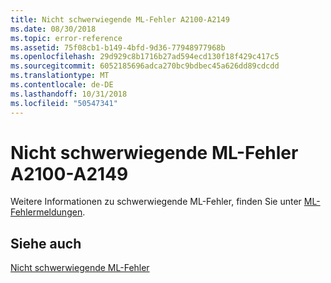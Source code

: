 ```yaml
---
title: Nicht schwerwiegende ML-Fehler A2100-A2149
ms.date: 08/30/2018
ms.topic: error-reference
ms.assetid: 75f08cb1-b149-4bfd-9d36-77948977968b
ms.openlocfilehash: 29d929c8b1716b27ad594ecd130f18f429c417c5
ms.sourcegitcommit: 6052185696adca270bc9bdbec45a626dd89cdcdd
ms.translationtype: MT
ms.contentlocale: de-DE
ms.lasthandoff: 10/31/2018
ms.locfileid: "50547341"
---
```

# <a name="ml-nonfatal-errors-a2100-a2149"></a>Nicht schwerwiegende ML-Fehler A2100-A2149

Weitere Informationen zu schwerwiegende ML-Fehler, finden Sie unter [ML-Fehlermeldungen](../../assembler/masm/ml-error-messages.md).

## <a name="see-also"></a>Siehe auch

[Nicht schwerwiegende ML-Fehler](../../assembler/masm/ml-nonfatal-errors.md)<br/>